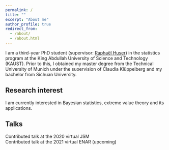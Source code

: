 ```yaml
---
permalink: /
title: ""
excerpt: "About me"
author_profile: true
redirect_from: 
  - /about/
  - /about.html
---
```


I am a third-year PhD student (supervisor: [Raphaël Huser](https://cemse.kaust.edu.sa/extstat/people/person/raphael-huser)) in the statistics program at the King Abdullah University of Science and Technology (KAUST). Prior to this, I obtained my master degree from the Technical University of Munich under the suoervision of Claudia Klüppelberg and my bachelor from Sichuan University.

Research interest
------
I am currently interested in Bayesian statistics, extreme value theory and its applications.

Talks
------
Contributed talk at the 2020 virtual JSM \
Contributed talk at the 2021 virtual ENAR (upcoming)



